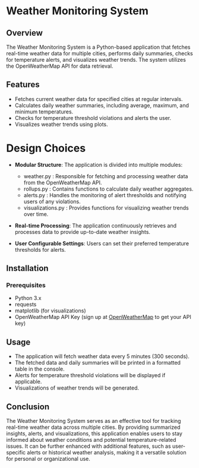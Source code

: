 # Weather Monitoring System

## Overview
The Weather Monitoring System is a Python-based application that fetches real-time weather data for multiple cities, performs daily summaries, checks for temperature alerts, and visualizes weather trends. The system utilizes the OpenWeatherMap API for data retrieval.

## Features
- Fetches current weather data for specified cities at regular intervals.
- Calculates daily weather summaries, including average, maximum, and minimum temperatures.
- Checks for temperature threshold violations and alerts the user.
- Visualizes weather trends using plots.

# Design Choices

- **Modular Structure**: The application is divided into multiple modules:
  - weather.py : Responsible for fetching and processing weather data from the OpenWeatherMap API.
  - rollups.py : Contains functions to calculate daily weather aggregates.
  - alerts.py : Handles the monitoring of alert thresholds and notifying users of any violations.
  - visualizations.py : Provides functions for visualizing weather trends over time.
  
- **Real-time Processing**: The application continuously retrieves and processes data to provide up-to-date weather insights.

- **User Configurable Settings**: Users can set their preferred temperature thresholds for alerts.

## Installation

### Prerequisites
- Python 3.x
- requests
- matplotlib (for visualizations)
- OpenWeatherMap API Key (sign up at [OpenWeatherMap](https://openweathermap.org/) to get your API key)

## Usage
- The application will fetch weather data every 5 minutes (300 seconds).
- The fetched data and daily summaries will be printed in a formatted table in the console.
- Alerts for temperature threshold violations will be displayed if applicable.
- Visualizations of weather trends will be generated.

## Conclusion
The Weather Monitoring System serves as an effective tool for tracking real-time weather data across multiple cities. By providing summarized insights, alerts, and visualizations, this application enables users to stay informed about weather conditions and potential temperature-related issues. It can be further enhanced with additional features, such as user-specific alerts or historical weather analysis, making it a versatile solution for personal or organizational use.

